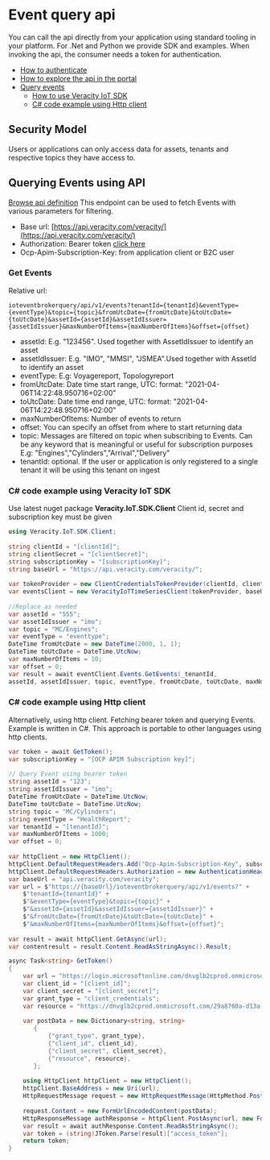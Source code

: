 ﻿---
author: Benedikte Kallåk
description: This section describes event query api
---

# Event query api

You can call the api directly from your application using standard tooling in your platform. For .Net and Python we provide SDK and examples.  When invoking the api, the consumer needs a token for authentication.

- [How to authenticate](authenticate.md)
- [How to explore the api in the portal](ApiPortal.md)
- [Query events](#query-events)
	- [How to use Veracity IoT SDK](#c#-code-example-using-veracity-iot-sdk)
	- [C# code example using Http client](#c#-code-example-using-http-client)

## Security Model
Users or applications can only access data for assets, tenants and respective topics they have access to. 

## Querying Events using API
[Browse api definition](apiendpoints.md)
This endpoint can be used to fetch Events with various parameters for filtering.

-   Base url:  [https://api.veracity.com/veracity/](https://api.veracity.com/veracity/)
-   Authorization: Bearer token  [click here](Authenticate.md)
-   Ocp-Apim-Subscription-Key: from application client or B2C user

### Get Events
Relative url: 
```
ioteventbrokerquery/api/v1/events?tenantId={tenantId}&eventType={eventType}&topic={topic}&fromUtcDate={fromUtcDate}&toUtcDate={toUtcDate}&assetId={assetId}&assetIdIssuer={assetIdIssuer}&maxNumberOfItems={maxNumberOfItems}&offset={offset}
```
-   assetId: E.g. "123456". Used together with AssetIdIssuer to identify an asset
-   assetIdIssuer: E.g. "IMO", "MMSI", "JSMEA".Used together with AssetId to identify an asset
-   eventType: E.g: Voyagereport, Topologyreport
-   fromUtcDate: Date time start range, UTC: format: "2021-04-06T14:22:48.950716+02:00"
-   toUtcDate: Date time end range, UTC: format: "2021-04-06T14:22:48.950716+02:00"
-   maxNumberOfItems: Number of events to return
-   offset: You can specify an offset from where to start returning data
-   topic: Messages are filtered on topic when subscribing to Events. Can be any keyword that is meaningful or useful for subscription purposes E.g: "Engines","Cylinders","Arrival","Delivery"
-   tenantId: optional. If the user or application is only registered to a single tenant it will be using this tenant on ingest

### C# code example using Veracity IoT SDK
Use latest nuget package **Veracity.IoT.SDK.Client**
Client id, secret and subscription key must be given

```cs
using Veracity.IoT.SDK.Client; 
 
string clientId = "[clientId]";
string clientSecret = "[clientSecret]";
string subscriptionKey = "[subscriptionKey]";
string baseUrl = "https://api.veracity.com/veracity/";
 
var tokenProvider = new ClientCredentialsTokenProvider(clientId, clientSecret);
var eventsClient = new VeracityIoTTimeSeriesClient(tokenProvider, baseUrl, subscriptionKey);  
 
//Replace as needed
var assetId = "555";
var assetIdIssuer = "imo";
var topic = "MC/Engines";
var eventType = "eventtype";
DateTime fromUtcDate = new DateTime(2000, 1, 1);
DateTime toUtcDate = DateTime.UtcNow;
var maxNumberOfItems = 10;
var offset = 0;
var result = await eventClient.Events.GetEvents(_tenantId,
assetId, assetIdIssuer, topic, eventType, fromUtcDate, toUtcDate, maxNumberOfItems, offset);
```

### C# code example using Http client
Alternatively, using http client. Fetching bearer token and querying Events. Example is written in C#. This approach is portable to other languages using http clients.

```cs
var token = await GetToken(); 
var subscriptionKey = "[OCP APIM Subscription key]";  
 
// Query Event using bearer token
string assetId = "123";
string assetIdIssuer = "imo";
DateTime fromUtcDate = DateTime.UtcNow;
DateTime toUtcDate = DateTime.UtcNow;
string topic = "MC/Cylinders";
string eventType = "HealthReport";
var tenantId = "[tenantId]";
var maxNumberOfItems = 1000;
var offset = 0;
 
var httpClient = new HttpClient();
httpClient.DefaultRequestHeaders.Add("Ocp-Apim-Subscription-Key", subscriptionKey);
httpClient.DefaultRequestHeaders.Authorization = new AuthenticationHeaderValue("Bearer", token);
var baseUrl = "api.veracity.com/veracity";
var url = $"https://{baseUrl}/ioteventbrokerquery/api/v1/events?" +
    $"tenantId={tenantId}" +
    $"&eventType={eventType}&topic={topic}" +
    $"&assetId={assetId}&assetIdIssuer={assetIdIssuer}" +
    $"&fromUtcDate={fromUtcDate}&toUtcDate={toUtcDate}" +
    $"&maxNumberOfItems={maxNumberOfItems}&offset={offset}";
 
var result = await httpClient.GetAsync(url);
var contentresult = result.Content.ReadAsStringAsync().Result;

async Task<string> GetToken()
{
    var url = "https://login.microsoftonline.com/dnvglb2cprod.onmicrosoft.com/oauth2/token";
    var client_id = "[client_id]";
    var client_secret = "[client_secret]";
    var grant_type = "client_credentials";
    var resource = "https://dnvglb2cprod.onmicrosoft.com/29a8760a-d13a-41ce-998e-0a00c3d948d5";
 
    var postData = new Dictionary<string, string>
       {
           {"grant_type", grant_type},
           {"client_id", client_id},
           {"client_secret", client_secret},
           {"resource", resource},
       };
 
    using HttpClient httpClient = new HttpClient();
    httpClient.BaseAddress = new Uri(url);
    HttpRequestMessage request = new HttpRequestMessage(HttpMethod.Post, httpClient.BaseAddress);
 
    request.Content = new FormUrlEncodedContent(postData);
    HttpResponseMessage authResponse = httpClient.PostAsync(url, new FormUrlEncodedContent(postData)).Result;
    var result = await authResponse.Content.ReadAsStringAsync();
    var token = (string)JToken.Parse(result)["access_token"];
    return token;
}
```
